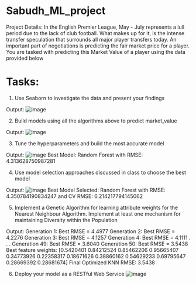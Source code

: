 # Sabudh_ML_project
Project Details:
In the English Premier League, May - July represents a lull period due
to the lack of club football. What makes up for it, is the intense
transfer speculation that surrounds all major player transfers today.
An important part of negotiations is predicting the fair market price
for a player. You are tasked with predicting this Market Value of a
player using the data provided below

# Tasks:
1. Use Seaborn to investigate the data and present your
findings

Output: ![image](https://github.com/user-attachments/assets/2bec73bc-74c8-4d9e-aa55-31cdd65a9bcf)


2. Build models using all the algorithms above to predict
market_value

Output: ![image](https://github.com/user-attachments/assets/92ef6add-faee-405c-af1c-7fc8e1f0d6f2)


3. Tune the hyperparameters and build the most accurate
model

Output: ![image](https://github.com/user-attachments/assets/a8d5ec80-3a5d-4fc1-afb0-c508ec0c44f5)
Best Model: Random Forest with RMSE: 4.313628750987281


4. Use model selection approaches discussed in class to
choose the best model

Output: ![image](https://github.com/user-attachments/assets/f7f090d7-30a6-4dbd-ac08-bf4744bfe201)
Best Model Selected: Random Forest with RMSE: 4.350784190834247 and CV RMSE: 6.214217794145062


5. Implement a Genetic Algorithm for learning attribute
weights for the Nearest Neighbour Algorithm. Implement at
least one mechanism for maintaining Diversity within the
Population

Output:
Generation 1: Best RMSE = 4.4977
Generation 2: Best RMSE = 4.2276
Generation 3: Best RMSE = 4.1257
Generation 4: Best RMSE = 4.1111
.
.
.
Generation 49: Best RMSE = 3.6040
Generation 50: Best RMSE = 3.5438
Best feature weights: [0.5420401  0.84212524 0.85462206 0.95665407 0.34773926 0.22358317
 0.18671626 0.38860162 0.54629233 0.69795647 0.28669392 0.28681674]
Final Optimized KNN RMSE: 3.5438

6. Deploy your model as a RESTful Web Service 
![image](https://github.com/user-attachments/assets/8e6c19a7-23df-4bea-a1f5-a3b5b2397bea)
